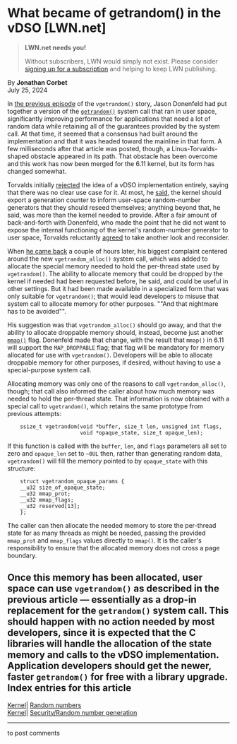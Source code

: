 # What became of getrandom() in the vDSO [LWN.net]

> **LWN.net needs you!**
> 
> Without subscribers, LWN would simply not exist. Please consider [signing up for a subscription](/Promo/nst-nag2/subscribe) and helping to keep LWN publishing. 

By **Jonathan Corbet**  
July 25, 2024 

In [the previous episode](/Articles/980447/) of the `vgetrandom()` story, Jason Donenfeld had put together a version of the [`getrandom()`](https://man7.org/linux/man-pages/man2/getrandom.2.html) system call that ran in user space, significantly improving performance for applications that need a lot of random data while retaining all of the guarantees provided by the system call. At that time, it seemed that a consensus had built around the implementation and that it was headed toward the mainline in that form. A few milliseconds after that article was posted, though, a Linus-Torvalds-shaped obstacle appeared in its path. That obstacle has been overcome and this work has now been merged for the 6.11 kernel, but its form has changed somewhat. 

Torvalds initially [rejected](/ml/all/CAHk-=wiGk+1eNy4Vk6QsEgM=Ru3jE40qrDwgq_CSKgqwLgMdRg@mail.gmail.com) the idea of a vDSO implementation entirely, saying that there was no clear use case for it. At most, he [said](/ml/all/CAHk-=wh47WSNQYuSWqdu_8XeRzfpWbozzTDL6KtkGbSmLrWU4g@mail.gmail.com), the kernel should export a generation counter to inform user-space random-number generators that they should reseed themselves; anything beyond that, he said, was more than the kernel needed to provide. After a fair amount of back-and-forth with Donenfeld, who made the point that he did not want to expose the internal functioning of the kernel's random-number generator to user space, Torvalds reluctantly [agreed](/ml/all/CAHk-=wjCmw1L42W-o=pW7_i=nJK5r0_HFQTWD_agKWGt4hE7JQ@mail.gmail.com) to take another look and reconsider. 

When [he came back](/ml/all/CAHk-=win2mesMNEfL-KZQ_jk1YH8N8dL9r=7XOLp28_WMazpVg@mail.gmail.com) a couple of hours later, his biggest complaint centered around the new `vgetrandom_alloc()` system call, which was added to allocate the special memory needed to hold the per-thread state used by `vgetrandom()`. The ability to allocate memory that could be dropped by the kernel if needed had been requested before, he said, and could be useful in other settings. But it had been made available in a specialized form that was only suitable for `vgetrandom()`; that would lead developers to misuse that system call to allocate memory for other purposes. ""And that nightmare has to be avoided"". 

His suggestion was that `vgetrandom_alloc()` should go away, and that the ability to allocate droppable memory should, instead, become just another [`mmap()`](https://man7.org/linux/man-pages/man2/mmap.2.html) flag. Donenfeld made that change, with the result that `mmap()` in 6.11 will support the `MAP_DROPPABLE` flag; that flag will be mandatory for memory allocated for use with `vgetrandom()`. Developers will be able to allocate droppable memory for other purposes, if desired, without having to use a special-purpose system call. 

Allocating memory was only one of the reasons to call `vgetrandom_alloc()`, though; that call also informed the caller about how much memory was needed to hold the per-thread state. That information is now obtained with a special call to `vgetrandom()`, which retains the same prototype from previous attempts: 
    
    
        ssize_t vgetrandom(void *buffer, size_t len, unsigned int flags,
                           void *opaque_state, size_t opaque_len);
    

If this function is called with the `buffer`, `len`, and `flags` parameters all set to zero and `opaque_len` set to `~0UL` then, rather than generating random data, `vgetrandom()` will fill the memory pointed to by `opaque_state` with this structure: 
    
    
        struct vgetrandom_opaque_params {
    	__u32 size_of_opaque_state;
    	__u32 mmap_prot;
    	__u32 mmap_flags;
    	__u32 reserved[13];
        };
    

The caller can then allocate the needed memory to store the per-thread state for as many threads as might be needed, passing the provided `mmap_prot` and `mmap_flags` values directly to `mmap()`. It is the caller's responsibility to ensure that the allocated memory does not cross a page boundary. 

Once this memory has been allocated, user space can use `vgetrandom()` as described in the previous article — essentially as a drop-in replacement for the `getrandom()` system call. This should happen with no action needed by most developers, since it is expected that the C libraries will handle the allocation of the state memory and calls to the vDSO implementation. Application developers should get the newer, faster `getrandom()` for free with a library upgrade.  
Index entries for this article  
---  
[Kernel](/Kernel/Index)| [Random numbers](/Kernel/Index#Random_numbers)  
[Kernel](/Kernel/Index)| [Security/Random number generation](/Kernel/Index#Security-Random_number_generation)  
  


* * *

to post comments 
